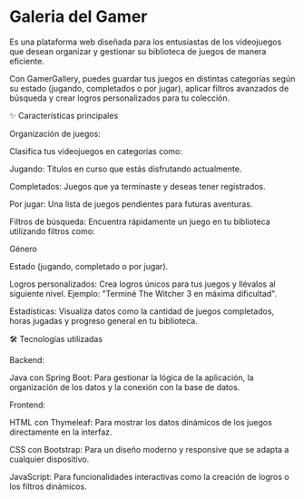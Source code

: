 # Galeria del Gamer
Es una plataforma web diseñada para los entusiastas de los videojuegos que desean organizar y gestionar su biblioteca de juegos de manera eficiente. 

Con GamerGallery, puedes guardar tus juegos en distintas categorías según su estado (jugando, completados o por jugar), aplicar filtros avanzados de búsqueda y crear logros personalizados para tu colección.

✨ Características principales


Organización de juegos:


Clasifica tus videojuegos en categorías como:


Jugando: Títulos en curso que estás disfrutando actualmente.


Completados: Juegos que ya terminaste y deseas tener registrados.


Por jugar: Una lista de juegos pendientes para futuras aventuras.


Filtros de búsqueda: Encuentra rápidamente un juego en tu biblioteca utilizando filtros como:

Género


Estado (jugando, completado o por jugar).


Logros personalizados: Crea logros únicos para tus juegos y llévalos al siguiente nivel. Ejemplo: "Terminé The Witcher 3 en máxima dificultad".


Estadísticas: Visualiza datos como la cantidad de juegos completados, horas jugadas y progreso general en tu biblioteca.


🛠️ Tecnologías utilizadas


Backend:


Java con Spring Boot: Para gestionar la lógica de la aplicación, la organización de los datos y la conexión con la base de datos.


Frontend:


HTML con Thymeleaf: Para mostrar los datos dinámicos de los juegos directamente en la interfaz.


CSS con Bootstrap: Para un diseño moderno y responsive que se adapta a cualquier dispositivo.


JavaScript: Para funcionalidades interactivas como la creación de logros o los filtros dinámicos.
